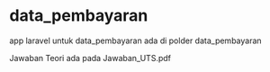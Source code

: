 # data_pembayaran
app laravel untuk data_pembayaran ada di polder data_pembayaran

Jawaban Teori ada pada Jawaban_UTS.pdf

